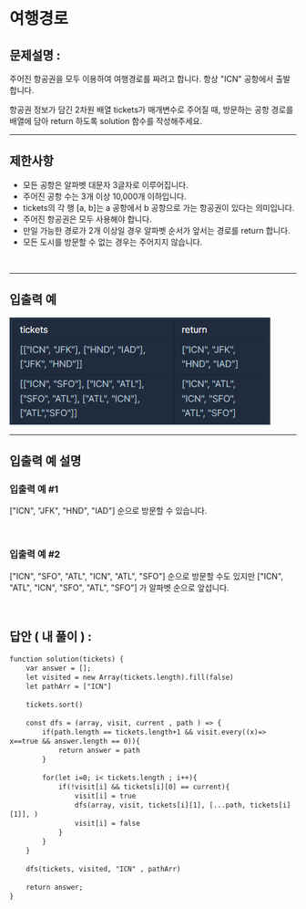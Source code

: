 # 여행경로

## 문제설명 :

주어진 항공권을 모두 이용하여 여행경로를 짜려고 합니다. 항상 "ICN" 공항에서 출발합니다.

항공권 정보가 담긴 2차원 배열 tickets가 매개변수로 주어질 때, 방문하는 공항 경로를 배열에 담아 return 하도록 solution 함수를 작성해주세요.

---

## 제한사항

- 모든 공항은 알파벳 대문자 3글자로 이루어집니다.
- 주어진 공항 수는 3개 이상 10,000개 이하입니다.
- tickets의 각 행 [a, b]는 a 공항에서 b 공항으로 가는 항공권이 있다는 의미입니다.
- 주어진 항공권은 모두 사용해야 합니다.
- 만일 가능한 경로가 2개 이상일 경우 알파벳 순서가 앞서는 경로를 return 합니다.
- 모든 도시를 방문할 수 없는 경우는 주어지지 않습니다.

<br/>

---

## 입출력 예

<img src ='여행경로.png'>

<br/>

---

## 입출력 예 설명

### 입출력 예 #1

["ICN", "JFK", "HND", "IAD"] 순으로 방문할 수 있습니다.

<br/>

### 입출력 예 #2

["ICN", "SFO", "ATL", "ICN", "ATL", "SFO"] 순으로 방문할 수도 있지만 ["ICN", "ATL", "ICN", "SFO", "ATL", "SFO"] 가 알파벳 순으로 앞섭니다.

<br/>

## 답안 ( 내 풀이 ) :

```
function solution(tickets) {
    var answer = [];
    let visited = new Array(tickets.length).fill(false)
    let pathArr = ["ICN"]

    tickets.sort()

    const dfs = (array, visit, current , path ) => {
        if(path.length == tickets.length+1 && visit.every((x)=> x==true && answer.length == 0)){
            return answer = path
        }

        for(let i=0; i< tickets.length ; i++){
            if(!visit[i] && tickets[i][0] == current){
                visit[i] = true
                dfs(array, visit, tickets[i][1], [...path, tickets[i][1]], )
                visit[i] = false
            }
        }
    }

    dfs(tickets, visited, "ICN" , pathArr)

    return answer;
}
```
